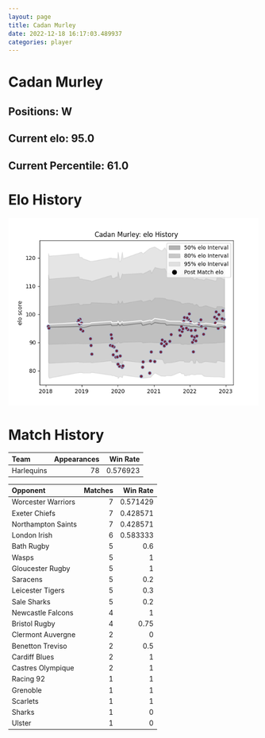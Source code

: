 ```yaml
---  
layout: page  
title: Cadan Murley  
date: 2022-12-18 16:17:03.489937  
categories: player  
---
```

# Cadan Murley

## Positions: W

## Current elo: 95.0

## Current Percentile: 61.0

# Elo History


![elo history](history_CadanMurley.png)
# Match History


| Team       |   Appearances |   Win Rate |
|:-----------|--------------:|-----------:|
| Harlequins |            78 |   0.576923 |

| Opponent           |   Matches |   Win Rate |
|:-------------------|----------:|-----------:|
| Worcester Warriors |         7 |   0.571429 |
| Exeter Chiefs      |         7 |   0.428571 |
| Northampton Saints |         7 |   0.428571 |
| London Irish       |         6 |   0.583333 |
| Bath Rugby         |         5 |   0.6      |
| Wasps              |         5 |   1        |
| Gloucester Rugby   |         5 |   1        |
| Saracens           |         5 |   0.2      |
| Leicester Tigers   |         5 |   0.3      |
| Sale Sharks        |         5 |   0.2      |
| Newcastle Falcons  |         4 |   1        |
| Bristol Rugby      |         4 |   0.75     |
| Clermont Auvergne  |         2 |   0        |
| Benetton Treviso   |         2 |   0.5      |
| Cardiff Blues      |         2 |   1        |
| Castres Olympique  |         2 |   1        |
| Racing 92          |         1 |   1        |
| Grenoble           |         1 |   1        |
| Scarlets           |         1 |   1        |
| Sharks             |         1 |   0        |
| Ulster             |         1 |   0        |